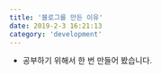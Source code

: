```yaml
---
title: '블로그를 만든 이유'
date: 2019-2-3 16:21:13
category: 'development'
---
```


- 공부하기 위해서 한 번 만들어 봤습니다.
